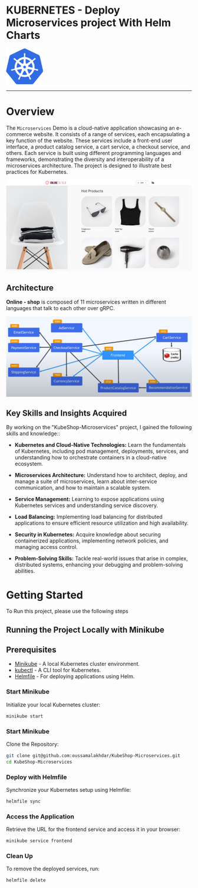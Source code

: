 # KUBERNETES - Deploy Microservices project With Helm Charts

<img src="https://github.com/kubernetes/kubernetes/raw/master/logo/logo.png" width="100">

----

# Overview
The ``Microservices`` Demo is a cloud-native application showcasing an e-commerce website. It consists of a range of services, each encapsulating a key function of the website. These services include a front-end user interface, a product catalog service, a cart service, a checkout service, and others. Each service is built using different programming languages and frameworks, demonstrating the diversity and interoperability of a microservices architecture. The project is designed to illustrate best practices for Kubernetes.

![My Image](home.png)

## Architecture

**Online - shop** is composed of 11 microservices written in different
languages that talk to each other over gRPC.

![My Image](diagram.png)

## Key Skills and Insights Acquired

By working on the "KubeShop-Microservices" project, I gained the following skills and knowledge::

- **Kubernetes and Cloud-Native Technologies:** Learn the fundamentals of Kubernetes, including pod management, deployments, services, and understanding how to orchestrate containers in a cloud-native ecosystem.

- **Microservices Architecture:** Understand how to architect, deploy, and manage a suite of microservices, learn about inter-service communication, and how to maintain a scalable system.

- **Service Management:** Learning to expose applications using Kubernetes services and understanding service discovery.

- **Load Balancing:** Implementing load balancing for distributed applications to ensure efficient resource utilization and high availability.

- **Security in Kubernetes:** Acquire knowledge about securing containerized applications, implementing network policies, and managing access control.

- **Problem-Solving Skills:** Tackle real-world issues that arise in complex, distributed systems, enhancing your debugging and problem-solving abilities.

# Getting Started

To Run this project, please use the following steps

## Running the Project Locally with Minikube

## Prerequisites
- [Minikube](https://minikube.sigs.k8s.io/docs/start/) - A local Kubernetes cluster environment.
- [kubectl](https://kubernetes.io/docs/tasks/tools/) - A CLI tool for Kubernetes.
- [Helmfile](https://github.com/roboll/helmfile) - For deploying applications using Helm.

### Start Minikube
Initialize your local Kubernetes cluster:
```bash
minikube start
```

### Start Minikube
Clone the Repository:
```bash
git clone git@github.com:oussamalakhdar/KubeShop-Microservices.git
cd KubeShop-Microservices
```

### Deploy with Helmfile
Synchronize your Kubernetes setup using Helmfile:
```bash
helmfile sync
```

### Access the Application
Retrieve the URL for the frontend service and access it in your browser:
```bash
minikube service frontend
```

### Clean Up
To remove the deployed services, run:
```bash
helmfile delete
```
